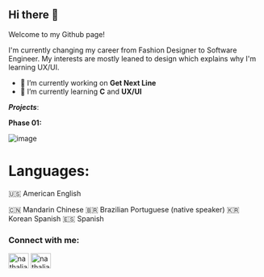## Hi there 👋

Welcome to my Github page!
</div>
I'm currently changing my career from Fashion Designer to Software Engineer.
</div>
My interests are mostly leaned to design which explains why I'm learning UX/UI.


<!--
**nyechoi/nyechoi** is a ✨ _special_ ✨ repository because its `README.md` (this file) appears on your GitHub profile.

Here are some ideas to get you started:

- 🔭 I’m currently working on Get Next Line
- 🌱 I’m currently learning C and UX/UI
- 🤔 I’m looking for help with ...
- 📫 How to reach me:
- 😄 Pronouns: ...
- ⚡ Fun fact: ...
-->

- 🔭 I’m currently working on **Get Next Line**
- 🌱 I’m currently learning **C** and **UX/UI**

**_Projects_**:

**Phase 01:**

![image](https://user-images.githubusercontent.com/111386564/194357827-53ba161f-a2a1-48a4-a05d-415d5d6cdcc0.png)

# Languages:
🇺🇸 American English
</div>
🇨🇳 Mandarin Chinese
</div>
🇧🇷 Brazilian Portuguese (native speaker)
</div>
🇰🇷 Korean
</div>
Spanish
🇪🇸 Spanish


<h3 align="left">Connect with me:</h3>
<p align="left">

<a href="www.linkedin.com/in/nathalia-choi-" target="blank"><img align="center" src="https://raw.githubusercontent.com/rahuldkjain/github-profile-readme-generator/master/src/images/icons/Social/linked-in-alt.svg" alt="nathalia-choi-" height="30" width="40" /></a>
<a href="https://instagram.com/nathaliachoi" target="blank"><img align="center" src="https://raw.githubusercontent.com/rahuldkjain/github-profile-readme-generator/master/src/images/icons/Social/instagram.svg" alt="nathaliachoi" height="30" width="40" /></a>
</p>

